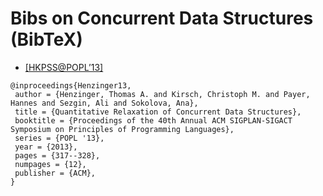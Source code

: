 # Bibs on Concurrent Data Structures (BibTeX)

- [[HKPSS@POPL’13]](http://dl.acm.org/citation.cfm?id=2429109)
```
@inproceedings{Henzinger13,
 author = {Henzinger, Thomas A. and Kirsch, Christoph M. and Payer, Hannes and Sezgin, Ali and Sokolova, Ana},
 title = {Quantitative Relaxation of Concurrent Data Structures},
 booktitle = {Proceedings of the 40th Annual ACM SIGPLAN-SIGACT Symposium on Principles of Programming Languages},
 series = {POPL '13},
 year = {2013},
 pages = {317--328},
 numpages = {12},
 publisher = {ACM},
}
```
